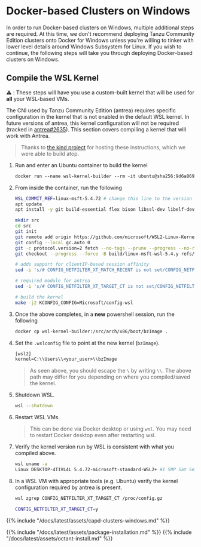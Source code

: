 # Docker-based Clusters on Windows

In order to run Docker-based clusters on Windows, multiple additional steps are
required. At this time, we don't recommend deploying Tanzu Community Edition clusters onto Docker
for Windows unless you're willing to tinker with lower level details around
Windows Subsystem for Linux. If you wish to continue, the following steps will
take you through deploying Docker-based clusters on Windows.

## Compile the WSL Kernel

⚠️ : These steps will have you use a custom-built kernel that will be used for
**all** your WSL-based VMs.

The CNI used by Tanzu Community Edition (antrea) requires specific configuration in the kernel that
is not enabled in the default WSL kernel. In future versions of antrea, this
kernel configuration will not be required (tracked in
[antrea#2635](https://github.com/antrea-io/antrea/issues/2635)). This section
covers compiling a kernel that will work with Antrea.

  > Thanks to [the kind
  > project](https://kind.sigs.k8s.io/docs/user/using-wsl2/) for hosting these
  > instructions, which we were able to build atop.

1. Run and enter an Ubuntu container to build the kernel

    ```txt
    docker run --name wsl-kernel-builder --rm -it ubuntu@sha256:9d6a8699fb5c9c39cf08a0871bd6219f0400981c570894cd8cbea30d3424a31f bash
    ```

1. From inside the container, run the following

    ```sh
    WSL_COMMIT_REF=linux-msft-5.4.72 # change this line to the version you want to build
    apt update
    apt install -y git build-essential flex bison libssl-dev libelf-dev bc

    mkdir src
    cd src
    git init
    git remote add origin https://github.com/microsoft/WSL2-Linux-Kernel.git
    git config --local gc.auto 0
    git -c protocol.version=2 fetch --no-tags --prune --progress --no-recurse-submodules --depth=1 origin +${WSL_COMMIT_REF}:refs/remotes/origin/build/linux-msft-wsl-5.4.y
    git checkout --progress --force -B build/linux-msft-wsl-5.4.y refs/remotes/origin/build/linux-msft-wsl-5.4.y

    # adds support for clientIP-based session affinity
    sed -i 's/# CONFIG_NETFILTER_XT_MATCH_RECENT is not set/CONFIG_NETFILTER_XT_MATCH_RECENT=y/' Microsoft/config-wsl

    # required module for antrea
    sed -i 's/# CONFIG_NETFILTER_XT_TARGET_CT is not set/CONFIG_NETFILTER_XT_TARGET_CT=y/' Microsoft/config-wsl

    # build the kernel
    make -j2 KCONFIG_CONFIG=Microsoft/config-wsl
    ```

1. Once the above completes, in a **new** powershell session, run the following

    ```sh
    docker cp wsl-kernel-builder:/src/arch/x86/boot/bzImage .
    ```

1. Set the `.wslconfig` file to point at the new kernel (`bzImage`).

    ```txt
    [wsl2]
    kernel=C:\\Users\\<your_user>\\bzImage
    ```

    > As seen above, you should escape the `\` by writing `\\`.
    > The above path may differ for you depending on where you compiled/saved
    > the kernel.

1. Shutdown WSL.

    ```sh
    wsl --shutdown
    ```

1. Restart WSL VMs.

    > This can be done via Docker desktop or using `wsl`.
    > You may need to restart Docker desktop even after restarting wsl.

1. Verify the kernel version run by WSL is consistent with what you compiled
   above.

    ```sh
    wsl uname -a
    Linux DESKTOP-4T1VL4L 5.4.72-microsoft-standard-WSL2+ #1 SMP Sat Sep 11 16:50:20 UTC 2021 x86_64 Linux
    ```

1. In a WSL VM with appropriate tools (e.g. Ubuntu) verify the kernel
   configuration required by antrea is present.

    ```sh
    wsl zgrep CONFIG_NETFILTER_XT_TARGET_CT /proc/config.gz

    CONFIG_NETFILTER_XT_TARGET_CT=y
    ```

{{% include "/docs/latest/assets/capd-clusters-windows.md" %}}

{{% include "/docs/latest/assets/package-installation.md" %}}
{{% include "/docs/latest/assets/octant-install.md" %}}
